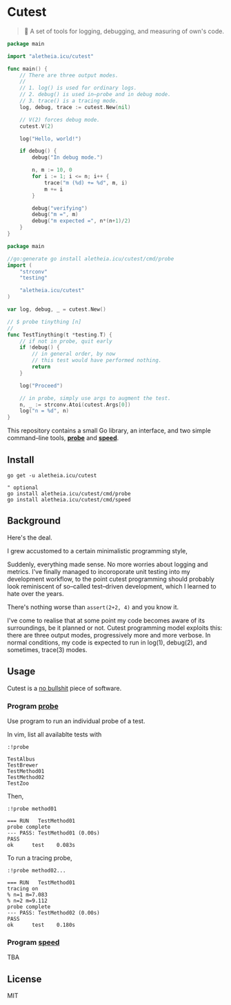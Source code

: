 # Cutest
> 🎈 A set of tools for logging, debugging, and measuring of own's code.

```go
package main

import "aletheia.icu/cutest"

func main() {
	// There are three output modes.
	//
	// 1. log() is used for ordinary logs.
	// 2. debug() is used in–probe and in debug mode.
	// 3. trace() is a tracing mode.
	log, debug, trace := cutest.New(nil)

	// V(2) forces debug mode.
	cutest.V(2)

	log("Hello, world!")

	if debug() {
		debug("In debug mode.")

		n, m := 10, 0
		for i := 1; i <= n; i++ {
			trace("m (%d) += %d", m, i)
			m += i
		}

		debug("verifying")
		debug("m =", m)
		debug("m expected =", n*(n+1)/2)
	}
}
```

```go
package main

//go:generate go install aletheia.icu/cutest/cmd/probe
import (
	"strconv"
	"testing"

	"aletheia.icu/cutest"
)

var log, debug, _ = cutest.New()

// $ probe tinything [n]
//
func TestTinything(t *testing.T) {
	// if not in probe, quit early
	if !debug() {
		// in general order, by now
		// this test would have performed nothing.
		return
	}

	log("Proceed")

	// in probe, simply use args to augment the test.
	n, _ := strconv.Atoi(cutest.Args[0])
	log("n = %d", n)
}
```

This repository contains a small Go library, an interface, and two simple command–line tools, [**probe**](#probe) and [**speed**](#speed).

## Install
```
go get -u aletheia.icu/cutest

" optional
go install aletheia.icu/cutest/cmd/probe
go install aletheia.icu/cutest/cmd/speed
```

## Background
Here's the deal.

I grew accustomed to a certain minimalistic programming style,

Suddenly, everything made sense. No more worries about logging and metrics. I've finally managed to incoroporate unit testing into my development workflow, to the point cutest programming should probably look reminiscent of so–called test–driven development, which I learned to hate over the years.

There's nothing worse than `assert(2+2, 4)` and you know it.

I've come to realise that at some point my code becomes aware of its surroundings, be it planned or not. Cutest programming model exploits this: there are three output modes, progressively more and more verbose. In normal conditions, my code is expected to run in log(1), debug(2), and sometimes, trace(3) modes.

## Usage
Cutest is a [no bullshit](https://www.gandi.net/en/no-bullshit) piece of software.

### Program [probe](#probe)
Use program to run an individual probe of a test.

In vim, list all availablte tests with

```
:!probe

TestAlbus
TestBrewer
TestMethod01
TestMethod02
TestZoo
```

Then,

```
:!probe method01

=== RUN   TestMethod01
probe complete
--- PASS: TestMethod01 (0.00s)
PASS
ok      test    0.083s
```

To run a tracing probe,

```
:!probe method02...

=== RUN   TestMethod01
tracing on
% n=1 m=7.083
% n=2 m=9.112
probe complete
--- PASS: TestMethod02 (0.00s)
PASS
ok      test    0.180s
```

### Program [speed](#speed)
TBA

## License
MIT
